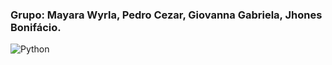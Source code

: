 ### Grupo: Mayara Wyrla, Pedro Cezar, Giovanna Gabriela, Jhones Bonifácio.

<!-- Atividade de Redes que cria uma lista de conexão com broadcasting. Usando threads para que permita enviar mensagens e receber ao mesmo tempo (Baseando-se no servidor). -->

![Python](https://img.shields.io/badge/Python-3776AB?style=for-the-badge&logo=python&logoColor=white)
